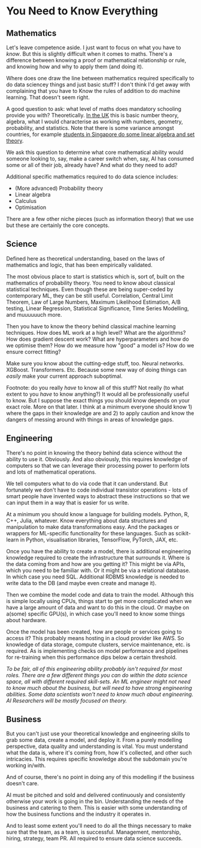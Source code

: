 # You Need to Know Everything

## Mathematics

Let's leave competence aside. I just want
to focus on what you have to _know_. But this is slightly difficult when it comes to maths.
There's a difference between knowing a proof or mathematical relationship or rule, 
and knowing how and why to apply them (and doing it).

Where does one draw the line between mathematics required specifically to
do data sciencey things and just basic stuff? I don't think I'd get away with complaining that
you have to Know the rules of addition to do machine learning. That doesn't seem right.

A good question to ask: what level of maths does mandatory schooling provide you with?
Theoretically. [In the UK](https://assets.publishing.service.gov.uk/media/5a7cb5b040f0b6629523b52c/GCSE_mathematics_subject_content_and_assessment_objectives.pdf)
this is basic number theory, algebra, what I would characterise as working with numbers,
geometry, probability, and statistics. Note that there is some variance amongst countries,
for example [students in Singapore do some linear algebra and set theory](https://www.moe.gov.sg/-/media/files/secondary/syllabuses/maths/2020-express_na-maths_syllabuses.pdf).

We ask this question to determine what core mathematical ability would someone looking to, say, make a career
switch when, say, AI has consumed some or all of their job, already have? And what do they need to add?

Additional specific mathematics required to do data science includes:

- (More advanced) Probability theory
- Linear algebra
- Calculus
- Optimisation

There are a few other niche pieces (such as information theory) that we use but these are certainly the core
concepts.

## Science

Defined here as theoretical understanding, based on the laws of mathematics and logic, that has
been empirically validated.

The most obvious place to start is statistics which is, sort of, built on the mathematics of
probability theory. You need to know about classical statistical techniques. Even though these
are being super-ceded by contemporary ML, they can be still useful. Correlation, Central Limit
Theorem, Law of Large Numbers, Maximum Likelihood Estimation, A/B testing, Linear Regression,
Statistical Significance, Time Series Modelling, and muuuuuuch more.

Then you have to know the theory behind classical machine learning techniques. How does
ML work at a high level? What are the algorithms? How does gradient descent work? What are
hyperparameters and how do we optimise them? How do we measure how "good" a model is? How do
we ensure correct fitting?

Make sure you know about the cutting-edge stuff, too. Neural networks. XGBoost. Transformers. Etc.
Because some new way of doing things can _easily_ make your current approach suboptimal. 

Footnote: do you really _have_ to know all of this stuff? Not really (to what extent to you
_have_ to know anything?) It would all be professionally useful to know. But I suppose the exact
things you should know depends on your exact role. More on that later. I think at a minimum
everyone should know 1) where the gaps in their knowledge are and 2) to apply caution and
know the dangers of messing around with things in areas of knowledge gaps.

## Engineering

There's no point in knowing the theory behind data science without the ability to
use it. Obviously. And also obviously, this requires knowledge of computers so that we
can leverage their processing power to perform lots and lots of mathematical operations.

We tell computers what to do via code that it can understand. But fortunately we don't have to
code individual transistor operations - lots of smart people have invented ways to
abstract these instructions so that we can input them in a way that is easier for us write.

At a minimum you should know a language for building models.
Python, R, C++, Julia, whatever. Know everything about data structures and 
manipulation to make data transformations easy. And the packages or wrappers for ML-specific
functionality for these languages. Such as scikit-learn in Python, visualisation libraries,
TensorFlow, PyTorch, JAX, etc.

Once you have the ability to create a model, there is additional engineering knowledge
required to create the infrastructure that surrounds it. Where is the data coming from
and how are you getting it? This might be via APIs, which you need to be familiar with.
Or it might be via a relational database. In which case you need SQL.
Additional RDBMS knowledge is needed to write data to the DB (and maybe even create and manage it).

Then we combine the model code and data to train the model. Although this is simple locally
using CPUs, things start to get more complicated when we have a large amount of data
and want to do this in the cloud. Or maybe on a(some) specific GPU(s), in which case you'll
need to know some things about hardware.

Once the model has been created, how are people or services going to access it?
This probably means hosting in a cloud provider like AWS. So knowledge of data storage,
compute clusters, service maintenance, etc. is required. As is implementing checks on model
performance and pipelines for re-training when this performance dips below a certain threshold.

_To be fair, all of this engineering ability probably isn't required for most roles.
There are a few different things you can do within the data science space, all with
different required skill-sets. An ML engineer might not need to know much about the business,
but will need to have strong engineering abilities. Some data scientists
won't need to know much about engineering. AI Researchers will be mostly focused on theory._ 

## Business

But you can't just use your theoretical knowledge and engineering skills to grab some data,
create a model, and deploy it. From a purely modelling perspective, data quality and understanding
is vital. You must understand what the data is, where it's coming from, how it's collected, and other
such intricacies. This requires specific knowledge about the subdomain you're working in/with.

And of course, there's no point in doing any of this modelling if the business doesn't care.

AI must be pitched and sold and delivered continuously and consistently otherwise
your work is going in the bin. Understanding the needs of the business and 
catering to them. This is easier with some understanding of how the business
functions and the industry it operates in.

And to least some extent you'll need to do all the things necessary to make sure that the
team, as a team, is successful. Management, mentorship, hiring, strategy, team PR. All
required to ensure data science succeeds.
